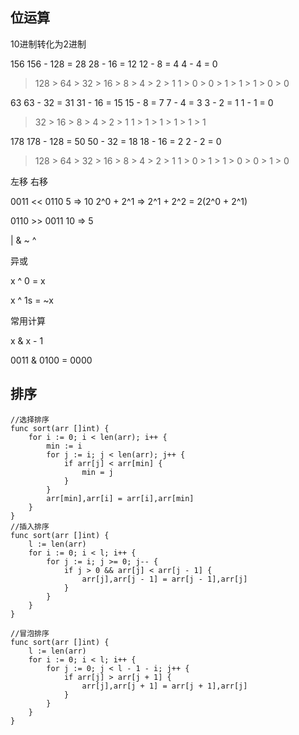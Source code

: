 ## 位运算

10进制转化为2进制

156
156 - 128 = 28
28 - 16 = 12
12 - 8 = 4
4 - 4 = 0
> 128 > 64 > 32 > 16 > 8 > 4 > 2 > 1
> 1 > 0 > 0 > 1 > 1 > 1 > 0 > 0

63
63 - 32 = 31
31 - 16 = 15
15 - 8 = 7
7 - 4 = 3
3 - 2 = 1
1 - 1 = 0
> 32 > 16 > 8 > 4 > 2 > 1
> 1 > 1 > 1 > 1 > 1 > 1

178
178 - 128 = 50
50 - 32 = 18
18 - 16 = 2
2 - 2 = 0
> 128 > 64 > 32 > 16 > 8 > 4 > 2 > 1
> 1 > 0 > 1 > 1 > 0 > 0 > 1 > 0

左移 右移

0011 << 0110 5 => 10 2^0 + 2^1 => 2^1 + 2^2 = 2(2^0 + 2^1)

0110 >> 0011 10 => 5


| & ~ ^ 

异或

x ^ 0 = x

x ^ 1s = ~x

常用计算

x & x - 1

0011 & 0100 = 0000


## 排序


```
//选择排序
func sort(arr []int) {
	for i := 0; i < len(arr); i++ {
		min := i
		for j := i; j < len(arr); j++ {
			if arr[j] < arr[min] {
				min = j
			}
		}
		arr[min],arr[i] = arr[i],arr[min]
	}
}
//插入排序
func sort(arr []int) {
	l := len(arr)
	for i := 0; i < l; i++ {
		for j := i; j >= 0; j-- {
			if j > 0 && arr[j] < arr[j - 1] {
				arr[j],arr[j - 1] = arr[j - 1],arr[j]
			}
		}
	}
}

//冒泡排序
func sort(arr []int) {
	l := len(arr)
	for i := 0; i < l; i++ {
		for j := 0; j < l - 1 - i; j++ {
			if arr[j] > arr[j + 1] {
				arr[j],arr[j + 1] = arr[j + 1],arr[j]
			}
		}
	}
}

```